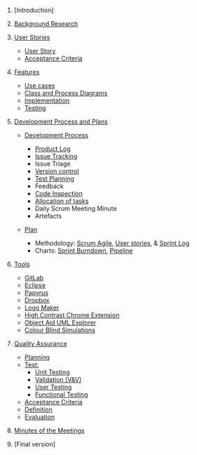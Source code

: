 1. [Introduction]

2. [Background Research](./CO886_G6_Documentation/Background-Research)  

3. [User Stories](./CO886_G6_Documentation/User-Stories)  
   * [User Story](./CO886_G6_Documentation/User-Stories) 
   * [Acceptance Criteria](./CO886_G6_Documentation/User-Stories)  

4. [Features](./CO886_G6_Documentation/Features)
   * [Use cases](./CO886_G6_Documentation/Features) 
   * [Class and Process Diagrams](./CO886_G6_Documentation/Features)
   * [Implementation](./CO886_G6_Documentation/Features)
   * [Testing](./CO886_G6_Documentation/Features)

5. [Development Process and Plans](./CO886_G6_Documentation/Development-Process-and-Plans)  
   * [Development Process](./CO886_G6_Documentation/Development-Process-and-Plans)
     * [Product Log](https://git.cs.kent.ac.uk/co886/g6/issues) 
     * [Issue Tracking](https://git.cs.kent.ac.uk/co886/g6/issues)
     * Issue Triage
     * [Version control](https://git.cs.kent.ac.uk/co886/g6/network/master)
     * [Test Planning](https://git.cs.kent.ac.uk/co886/g6/wikis/CO886_G6_Documentation/Quality-Assurance)
     * Feedback
     * [Code Inspection](https://git.cs.kent.ac.uk/co886/g6/wikis/CO886_G6_Documentation/Quality-Assurance)
     * [Allocation of tasks](https://git.cs.kent.ac.uk/co886/g6/graphs/master) 
     * Daily Scrum Meeting Minute
     * Artefacts

   * [Plan](./CO886_G6_Documentation/Development-Process-and-Plans)
     * Methodology: [Scrum Agile](./Development-Process-and-Plans/Scrum-Agile), [User stories](./User-Stories),  & [Sprint Log](https://git.cs.kent.ac.uk/co886/g6/milestones/3)  
     * Charts: [Sprint Burndown](https://git.cs.kent.ac.uk/co886/g6/milestones/3), [Pipeline](https://git.cs.kent.ac.uk/co886/g6/pipelines/charts) 

6. [Tools](./CO886_G6_Documentation/Tools)
   * [GitLab](./CO886_G6_Documentation/Tools)
   * [Eclipse](./CO886_G6_Documentation/Tools)
   * [Papyrus](./CO886_G6_Documentation/Tools)
   * [Dropbox](./CO886_G6_Documentation/Tools)
   * [Logo Maker](./CO886_G6_Documentation/Tools)
   * [High Contrast Chrome Extension](./CO886_G6_Documentation/Tools)
   * [Object Aid UML Explorer](./CO886_G6_Documentation/Tools)
   * [Colour Blind Simulations](./CO886_G6_Documentation/Tools)
   
7. [Quality Assurance](./CO886_G6_Documentation/Quality-Assurance)
   * [Planning](./CO886_G6_Documentation/Quality-Assurance)
   * [Test:](./CO886_G6_Documentation/Quality-Assurance)
      * [Unit Testing](./CO886_G6_Documentation/Quality-Assurance)   
      * [Validation (V&V)](./CO886_G6_Documentation/Quality-Assurance)  
      * [User Testing](./CO886_G6_Documentation/Quality-Assurance)
      * [Functional Testing](./CO886_G6_Documentation/Quality-Assurance)
   * [Acceptance Criteria](./CO886_G6_Documentation/User-Stories)  
   * [Definition](./CO886_G6_Documentation/Quality-Assurance)  
   * [Evaluation](./CO886_G6_Documentation/Quality-Assurance)   

8. [Minutes of the Meetings](./Minutes-of-the-Meetings)

9. [Final version]